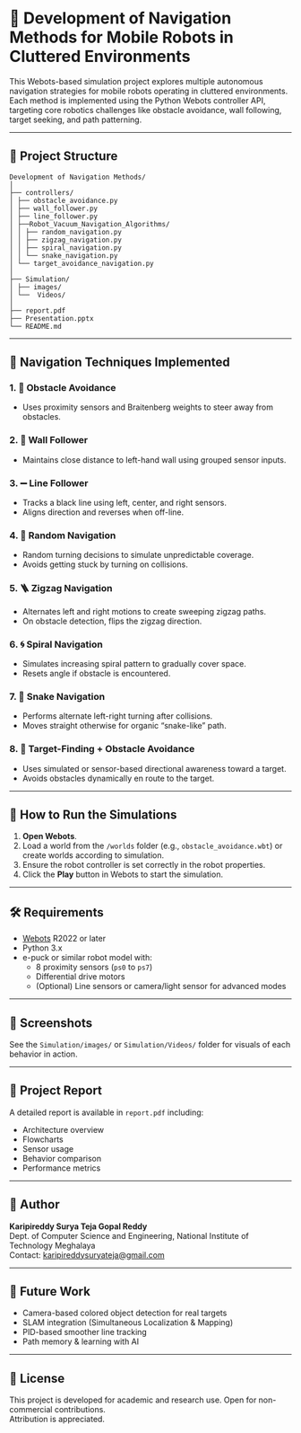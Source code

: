 # 🤖 Development of Navigation Methods for Mobile Robots in Cluttered Environments

This Webots-based simulation project explores multiple autonomous navigation strategies for mobile robots operating in cluttered environments. Each method is implemented using the Python Webots controller API, targeting core robotics challenges like obstacle avoidance, wall following, target seeking, and path patterning.

---

## 📁 Project Structure

```
Development of Navigation Methods/
│
├── controllers/
│ ├── obstacle_avoidance.py
│ ├── wall_follower.py
│ ├── line_follower.py
│ ├──Robot_Vacuum_Navigation_Algorithms/
│ │ ├── random_navigation.py
│ │ ├── zigzag_navigation.py
│ │ ├── spiral_navigation.py
│ │ └── snake_navigation.py
│ └── target_avoidance_navigation.py
│
├── Simulation/
│ ├── images/
│ └──  Videos/
│
├── report.pdf
├── Presentation.pptx
└── README.md
```

---

## 🧠 Navigation Techniques Implemented

### 1. 🚧 **Obstacle Avoidance**
- Uses proximity sensors and Braitenberg weights to steer away from obstacles.

### 2. 🧱 **Wall Follower**
- Maintains close distance to left-hand wall using grouped sensor inputs.

### 3. ➖ **Line Follower**
- Tracks a black line using left, center, and right sensors.
- Aligns direction and reverses when off-line.

### 4. 🎲 **Random Navigation**
- Random turning decisions to simulate unpredictable coverage.
- Avoids getting stuck by turning on collisions.

### 5. 🪜 **Zigzag Navigation**
- Alternates left and right motions to create sweeping zigzag paths.
- On obstacle detection, flips the zigzag direction.

### 6. 🌀 **Spiral Navigation**
- Simulates increasing spiral pattern to gradually cover space.
- Resets angle if obstacle is encountered.

### 7. 🐍 **Snake Navigation**
- Performs alternate left-right turning after collisions.
- Moves straight otherwise for organic “snake-like” path.

### 8. 🎯 **Target-Finding + Obstacle Avoidance**
- Uses simulated or sensor-based directional awareness toward a target.
- Avoids obstacles dynamically en route to the target.

---

## 🔧 How to Run the Simulations

1. **Open Webots**.
2. Load a world from the `/worlds` folder (e.g., `obstacle_avoidance.wbt`) or create worlds according to simulation.
3. Ensure the robot controller is set correctly in the robot properties.
4. Click the **Play** button in Webots to start the simulation.

---

## 🛠 Requirements

- [Webots](https://cyberbotics.com) R2022 or later
- Python 3.x
- e-puck or similar robot model with:
  - 8 proximity sensors (`ps0` to `ps7`)
  - Differential drive motors
  - (Optional) Line sensors or camera/light sensor for advanced modes

---

## 📸 Screenshots

See the `Simulation/images/` or `Simulation/Videos/` folder for visuals of each behavior in action.

---

## 📄 Project Report

A detailed report is available in `report.pdf` including:
- Architecture overview
- Flowcharts
- Sensor usage
- Behavior comparison
- Performance metrics

---

## 👤 Author

**Karipireddy Surya Teja Gopal Reddy**  
Dept. of Computer Science and Engineering,
National Institute of Technology Meghalaya  
Contact: karipireddysuryateja@gmail.com

---

## 🧪 Future Work

- Camera-based colored object detection for real targets
- SLAM integration (Simultaneous Localization & Mapping)
- PID-based smoother line tracking
- Path memory & learning with AI

---

## 📜 License

This project is developed for academic and research use. Open for non-commercial contributions.  
Attribution is appreciated.
